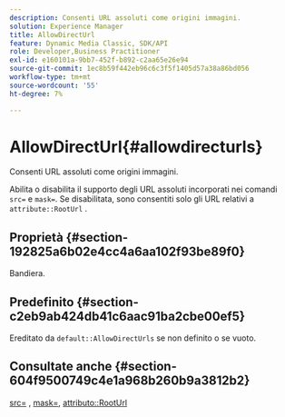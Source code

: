 ```yaml
---
description: Consenti URL assoluti come origini immagini.
solution: Experience Manager
title: AllowDirectUrl
feature: Dynamic Media Classic, SDK/API
role: Developer,Business Practitioner
exl-id: e160101a-9bb7-452f-b892-c2aa65e26e94
source-git-commit: 1ec8b59f442eb96c6c3f5f1405d57a38a86bd056
workflow-type: tm+mt
source-wordcount: '55'
ht-degree: 7%

---
```


# AllowDirectUrl{#allowdirecturls}

Consenti URL assoluti come origini immagini.

Abilita o disabilita il supporto degli URL assoluti incorporati nei comandi `src=` e `mask=`. Se disabilitata, sono consentiti solo gli URL relativi a `attribute::RootUrl` .

## Proprietà {#section-192825a6b02e4cc4a6aa102f93be89f0}

Bandiera.

## Predefinito {#section-c2eb9ab424db41c6aac91ba2cbe00ef5}

Ereditato da `default::AllowDirectUrls` se non definito o se vuoto.

## Consultate anche {#section-604f9500749c4e1a968b260b9a3812b2}

[src=](../../../../../is-api/http-ref/image-serving-api-ref/c-http-protocol-reference/c-command-reference/r-src.md#reference-f6506637778c4c69bf106a7924a91ab1) ,  [mask=](../../../../../is-api/http-ref/image-serving-api-ref/c-http-protocol-reference/c-command-reference/r-mask.md#reference-922254e027404fb890b850e2723ee06e),  [attributo::RootUrl](../../../../../is-api/image-catalog/image-serving-api-ref/c-image-catalog-reference/c-attributes-reference/r-rooturl.md#reference-3b0e43881020409cbe642366913cf137)

